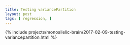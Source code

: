 ```yaml
---
title: Testing variancePartition
layout: post
tags: [ regression, ]
---
```


{% include projects/monoallelic-brain/2017-02-09-testing-variancepartition.html %}
